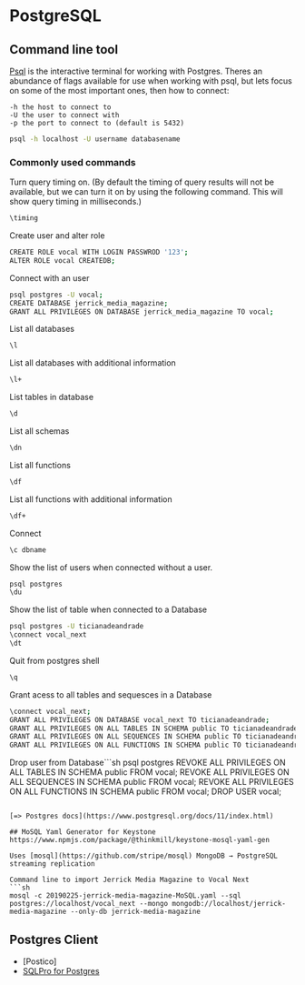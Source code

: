# PostgreSQL

## Command line tool

[Psql](http://postgresguide.com/utilities/psql.html) is the interactive terminal for working with Postgres. Theres an abundance of flags available for use when working with psql, but lets focus on some of the most important ones, then how to connect:

	-h the host to connect to
	-U the user to connect with
	-p the port to connect to (default is 5432)

```sh
psql -h localhost -U username databasename
```

### Commonly used commands

Turn query timing on. (By default the timing of query results will not be available, but we can turn it on by using the following command. This will show query timing in milliseconds.)
```sh
\timing
```

Create user and alter role
```sh
CREATE ROLE vocal WITH LOGIN PASSWROD '123';
ALTER ROLE vocal CREATEDB;
```

Connect with an user
```sh
psql postgres -U vocal;
CREATE DATABASE jerrick_media_magazine;
GRANT ALL PRIVILEGES ON DATABASE jerrick_media_magazine TO vocal;
```

List all databases
```sh
\l
```
List all databases with additional information
```sh
\l+
```
List tables in database
```sh
\d
```
List all schemas
```sh
\dn
```
List all functions
```sh
\df
```
List all functions with additional information
```sh
\df+
```
Connect
```sh
\c dbname
```


Show the list of users when connected without a user.
```sh
psql postgres
\du
```

Show the list of table when connected to a Database
```sh
psql postgres -U ticianadeandrade
\connect vocal_next
\dt
```

Quit from postgres shell
```sh
\q
```

Grant acess to all tables and sequesces in a Database
```sh
\connect vocal_next;
GRANT ALL PRIVILEGES ON DATABASE vocal_next TO ticianadeandrade;
GRANT ALL PRIVILEGES ON ALL TABLES IN SCHEMA public TO ticianadeandrade;
GRANT ALL PRIVILEGES ON ALL SEQUENCES IN SCHEMA public TO ticianadeandrade;
GRANT ALL PRIVILEGES ON ALL FUNCTIONS IN SCHEMA public TO ticianadeandrade;
```

Drop user from Database```sh
psql postgres
REVOKE ALL PRIVILEGES ON ALL TABLES IN SCHEMA public FROM vocal;
REVOKE ALL PRIVILEGES ON ALL SEQUENCES IN SCHEMA public FROM vocal;
REVOKE ALL PRIVILEGES ON ALL FUNCTIONS IN SCHEMA public FROM vocal;
DROP USER vocal;
```

[=> Postgres docs](https://www.postgresql.org/docs/11/index.html)

## MoSQL Yaml Generator for Keystone
https://www.npmjs.com/package/@thinkmill/keystone-mosql-yaml-gen

Uses [mosql](https://github.com/stripe/mosql) MongoDB → PostgreSQL streaming replication

Command line to import Jerrick Media Magazine to Vocal Next
```sh
mosql -c 20190225-jerrick-media-magazine-MoSQL.yaml --sql postgres://localhost/vocal_next --mongo mongodb://localhost/jerrick-media-magazine --only-db jerrick-media-magazine
```

## Postgres Client

- [Postico]
- [SQLPro for Postgres](https://macpostgresclient.com)
